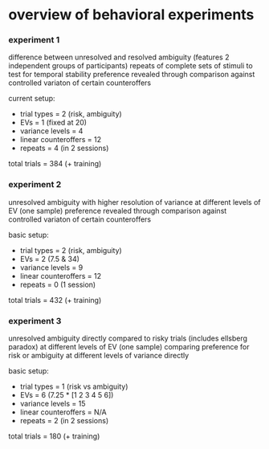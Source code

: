 # overview of behavioral experiments

### experiment 1

difference between unresolved and resolved ambiguity (features 2 independent groups of participants)
repeats of complete sets of stimuli to test for temporal stability
preference revealed through comparison against controlled variaton of certain counteroffers

current setup:
* trial types = 2 (risk, ambiguity)
* EVs = 1 (fixed at 20)
* variance levels = 4
* linear counteroffers = 12
* repeats = 4 (in 2 sessions)

total trials = 384 (+ training)

### experiment 2

unresolved ambiguity with higher resolution of variance at different levels of EV (one sample)
preference revealed through comparison against controlled variaton of certain counteroffers

basic setup:
* trial types = 2 (risk, ambiguity)
* EVs = 2 (7.5 & 34)
* variance levels = 9
* linear counteroffers = 12
* repeats = 0 (1 session)

total trials = 432 (+ training)

### experiment 3

unresolved ambiguity directly compared to risky trials (includes ellsberg paradox) at different levels of EV (one sample)
comparing preference for risk or ambiguity at different levels of variance directly

basic setup:
* trial types = 1 (risk vs ambiguity)
* EVs = 6 (7.25 * [1 2 3 4 5 6])
* variance levels = 15
* linear counteroffers = N/A 
* repeats = 2 (in 2 sessions)

total trials = 180 (+ training)
